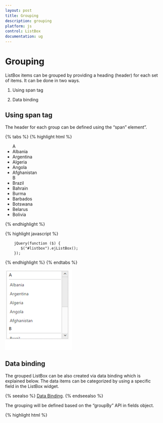 ```yaml
---
layout: post
title: Grouping
description: grouping
platform: js
control: ListBox
documentation: ug
---
```


# Grouping

ListBox items can be grouped by providing a heading (header) for each set of items. It can be done in two ways.

1. Using span tag

2. Data binding


## Using span tag

The header for each group can be defined using the “span” element”. 

{% tabs %}
{% highlight html %}


<!--grouped listbox-->
<ul id="listbox">
  <!--header-->
  <span class="e-ghead">A</span>
  <li>Albania</li>
  <li>Argentina</li>
  <li>Algeria</li>
  <li>Angola</li>
  <li>Afghanistan</li>
  <!--header-->
  <span class="e-ghead">B</span>
  <li>Brazil</li>
  <li>Bahrain</li>
  <li>Burma</li>
  <li>Barbados</li>
  <li>Botswana</li>
  <li>Belarus</li>
  <li>Bolivia</li>
</ul>



{% endhighlight %}



{% highlight javascript %}


        jQuery(function ($) {
           $("#listbox").ejListBox();
        });



{% endhighlight %}
{% endtabs %}


![Alt text](Grouping_images\Grouping_img1.png)

## Data binding

The grouped ListBox can be also created via data binding which is explained below. The data items can be categorized by using a specific field in the ListBox widget.

{% seealso %} [Data Binding](https://help.syncfusion.com/js/listbox/databinding). {% endseealso %}

The grouping will be defined based on the “groupBy” API in fields object.

{% highlight html %}

<ul id="listbox"></ul>
    <script type="text/javascript">
        jQuery(function ($) {
            //datasource for listbox
            //Here the category column is used to define the grouping
            var skillSet = [{ skill: "Bahrain", category: "B" },
                { skill: "Brazil", category: "B" },
                { skill: "Argentina", category: "A" },
                { skill: "Bangladesh", category: "B" },
                { skill: "Burma", category: "B" },
                { skill: "Afghanistan", category: "A" },
                { skill: "Antigua and Barbuda", category: "A" },
                { skill: "Barbados", category: "B" },
                { skill: "Botswana", category: "B" },
                { skill: "Albania", category: "A" },
                { skill: "Andorra", category: "A" },
                { skill: "Belarus", category: "B" },
                { skill: "Bolivia", category: "B" },
                { skill: "Algeria", category: "A" },
                { skill: "Angola", category: "A" }];
                
            $("#listbox").ejListBox({
                dataSource: skillSet,
                fields: {
                    text: "skill",
                    //based on this field, grouping will be defined
                    groupBy: "category"
                },
            });
        });
    </script>



{% endhighlight %}



![](Grouping_images\Grouping_img2.png)

